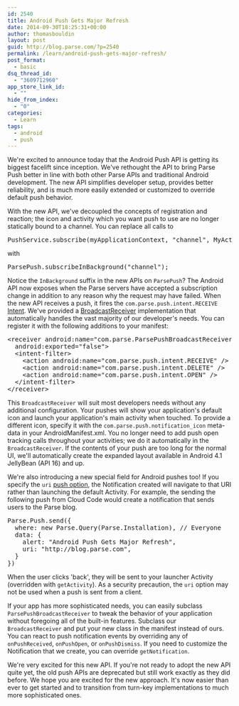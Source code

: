 ```yaml
---
id: 2540
title: Android Push Gets Major Refresh
date: 2014-09-30T18:25:31+00:00
author: thomasbouldin
layout: post
guid: http://blog.parse.com/?p=2540
permalink: /learn/android-push-gets-major-refresh/
post_format:
  - basic
dsq_thread_id:
  - "3609712960"
app_store_link_id:
  - ""
hide_from_index:
  - "0"
categories:
  - Learn
tags:
  - android
  - push
---
```

We're excited to announce today that the Android Push API is getting its biggest facelift since inception. We've rethought the API to bring Parse Push better in line with both other Parse APIs and traditional Android development. The new API simplifies developer setup, provides better reliability, and is much more easily extended or customized to override default push behavior.

With the new API, we've decoupled the concepts of registration and reaction; the icon and activity which you want push to use are no longer statically bound to a channel. You can replace all calls to

<pre class="EnlighterJSRAW" data-enlighter-language="js">PushService.subscribe(myApplicationContext, "channel", MyActivity.class, intIconID);</pre>

with

<pre class="EnlighterJSRAW" data-enlighter-language="js">ParsePush.subscribeInBackground("channel");</pre>

Notice the `InBackground` suffix in the new APIs on `ParsePush`? The Android API now exposes when the Parse servers have accepted a subscription change in addition to any reason why the request may have failed. When the new API receives a push, it fires the `com.parse.push.intent.RECEIVE` [Intent](http://developer.android.com/reference/android/content/Intent.html). We've provided a [BroadcastReceiver](http://developer.android.com/reference/android/content/BroadcastReceiver.html) implementation that automatically handles the vast majority of our developer's needs. You can register it with the following additions to your manifest:

<pre class="EnlighterJSRAW" data-enlighter-language="xml">&lt;receiver android:name="com.parse.ParsePushBroadcastReceiver"
  android:exported="false"&gt;
  &lt;intent-filter&gt;
    &lt;action android:name="com.parse.push.intent.RECEIVE" /&gt;
    &lt;action android:name="com.parse.push.intent.DELETE" /&gt;
    &lt;action android:name="com.parse.push.intent.OPEN" /&gt;
  &lt;/intent-filter&gt;
&lt;/receiver&gt;</pre>

This `BroadcastReceiver` will suit most developers needs without any additional configuration. Your pushes will show your application's default icon and launch your application's main activity when touched. To provide a different icon, specify it with the `com.parse.push.notification_icon` meta-data in your AndroidManifest.xml. You no longer need to add push open tracking calls throughout your activities; we do it automatically in the `BroadcastReceiver`. If the contents of your push are too long for the normal UI, we'll automatically create the expanded layout available in Android 4.1 JellyBean (API 16) and up.

We're also introducing a new special field for Android pushes too! If you specify the `uri` [push option](http://parse.com/docs/push_guide#options-data/Android), the Notification created will navigate to that URI rather than launching the default Activity. For example, the sending the following push from Cloud Code would create a notification that sends users to the Parse blog.

<pre class="EnlighterJSRAW" data-enlighter-language="js">Parse.Push.send({
  where: new Parse.Query(Parse.Installation), // Everyone
  data: {
    alert: "Android Push Gets Major Refresh",
    uri: "http://blog.parse.com",
  }
})</pre>

When the user clicks 'back', they will be sent to your launcher Activity (overridden with `getActivity`). As a security precaution, the `uri` option may not be used when a push is sent from a client.

If your app has more sophisticated needs, you can easily subclass `ParsePushBroadcastReceiver` to tweak the behavior of your application without foregoing all of the built-in features. Subclass our `BroadcastReceiver` and put your new class in the manifest instead of ours. You can react to push notification events by overriding any of `onPushReceived`, `onPushOpen`, or `onPushDismiss`. If you need to customize the Notification that we create, you can override `getNotification`.

We're very excited for this new API. If you're not ready to adopt the new API quite yet, the old push APIs are deprecated but still work exactly as they did before. We hope you are excited for the new approach. It's now easier than ever to get started and to transition from turn-key implementations to much more sophisticated ones.